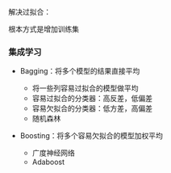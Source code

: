 解决过拟合：

根本方式是增加训练集



### 集成学习

- Bagging：将多个模型的结果直接平均
  - 将一些列容易过拟合的模型做平均
  - 容易过拟合的分类器：高反差，低偏差
  - 容易欠拟合的分类器：低方差，高偏差
  - 随机森林

- Boosting：将多个容易欠拟合的模型加权平均
  - 广度神经网络
  - Adaboost